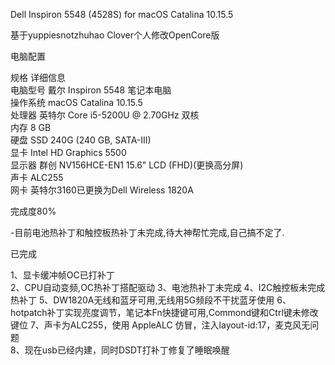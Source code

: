 Dell Inspiron 5548 (4528S) for macOS Catalina 10.15.5  

基于yuppiesnotzhuhao Clover个人修改OpenCore版

电脑配置  

规格	详细信息  
电脑型号	戴尔 Inspiron 5548 笔记本电脑  
操作系统	macOS Catalina 10.15.5    
处理器	英特尔 Core i5-5200U @ 2.70GHz 双核  
内存	8 GB  
硬盘  SSD 240G (240 GB, SATA-III)  
显卡	Intel HD Graphics 5500  
显示器	群创 NV156HCE-EN1 15.6" LCD (FHD)(更换高分屏)  
声卡	ALC255  
网卡	英特尔3160已更换为Dell Wireless 1820A  

完成度80% 

-目前电池热补丁和触控板热补丁未完成,待大神帮忙完成,自己搞不定了.

已完成  

1、显卡缓冲帧OC已打补丁  
2、CPU自动变频,OC热补丁搭配驱动 
3、电池热补丁未完成
4、I2C触控板未完成热补丁
5、DW1820A无线和蓝牙可用,无线用5G频段不干扰蓝牙使用 
6、hotpatch补丁实现亮度调节，笔记本Fn快捷键可用,Commond键和Ctrl键未修改键位
7、声卡为ALC255，使用 AppleALC 仿冒，注入layout-id:17，麦克风无问题  
8、现在usb已经内建，同时DSDT打补丁修复了睡眠唤醒
